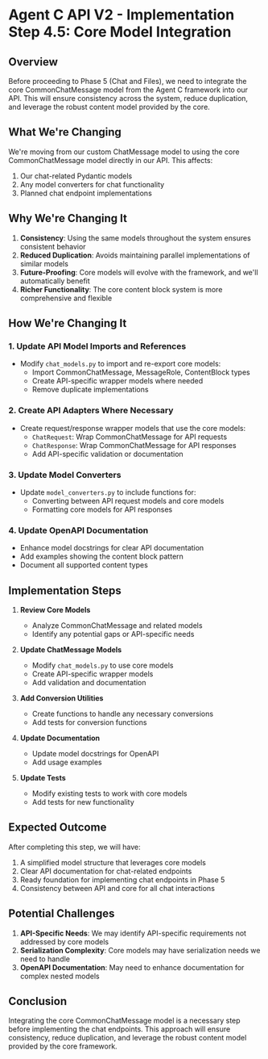 # Agent C API V2 - Implementation Step 4.5: Core Model Integration

## Overview

Before proceeding to Phase 5 (Chat and Files), we need to integrate the core CommonChatMessage model from the Agent C framework into our API. This will ensure consistency across the system, reduce duplication, and leverage the robust content model provided by the core.

## What We're Changing

We're moving from our custom ChatMessage model to using the core CommonChatMessage model directly in our API. This affects:

1. Our chat-related Pydantic models
2. Any model converters for chat functionality
3. Planned chat endpoint implementations

## Why We're Changing It

1. **Consistency**: Using the same models throughout the system ensures consistent behavior
2. **Reduced Duplication**: Avoids maintaining parallel implementations of similar models
3. **Future-Proofing**: Core models will evolve with the framework, and we'll automatically benefit
4. **Richer Functionality**: The core content block system is more comprehensive and flexible

## How We're Changing It

### 1. Update API Model Imports and References

- Modify `chat_models.py` to import and re-export core models:
  - Import CommonChatMessage, MessageRole, ContentBlock types
  - Create API-specific wrapper models where needed
  - Remove duplicate implementations

### 2. Create API Adapters Where Necessary

- Create request/response wrapper models that use the core models:
  - `ChatRequest`: Wrap CommonChatMessage for API requests
  - `ChatResponse`: Wrap CommonChatMessage for API responses
  - Add API-specific validation or documentation

### 3. Update Model Converters

- Update `model_converters.py` to include functions for:
  - Converting between API request models and core models
  - Formatting core models for API responses

### 4. Update OpenAPI Documentation

- Enhance model docstrings for clear API documentation
- Add examples showing the content block pattern
- Document all supported content types

## Implementation Steps

1. **Review Core Models**
   - Analyze CommonChatMessage and related models
   - Identify any potential gaps or API-specific needs

2. **Update ChatMessage Models**
   - Modify `chat_models.py` to use core models
   - Create API-specific wrapper models
   - Add validation and documentation

3. **Add Conversion Utilities**
   - Create functions to handle any necessary conversions
   - Add tests for conversion functions

4. **Update Documentation**
   - Update model docstrings for OpenAPI
   - Add usage examples

5. **Update Tests**
   - Modify existing tests to work with core models
   - Add tests for new functionality

## Expected Outcome

After completing this step, we will have:

1. A simplified model structure that leverages core models
2. Clear API documentation for chat-related endpoints
3. Ready foundation for implementing chat endpoints in Phase 5
4. Consistency between API and core for all chat interactions

## Potential Challenges

1. **API-Specific Needs**: We may identify API-specific requirements not addressed by core models
2. **Serialization Complexity**: Core models may have serialization needs we need to handle
3. **OpenAPI Documentation**: May need to enhance documentation for complex nested models

## Conclusion

Integrating the core CommonChatMessage model is a necessary step before implementing the chat endpoints. This approach will ensure consistency, reduce duplication, and leverage the robust content model provided by the core framework.